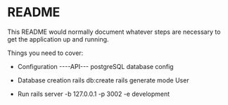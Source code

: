 # README

This README would normally document whatever steps are necessary to get the
application up and running.

Things you need to cover:

* Configuration
    ----API---
    postgreSQL database config
    
    

* Database creation
    rails db:create
    rails generate mode User
* Run
    rails server -b 127.0.0.1 -p 3002 -e development


